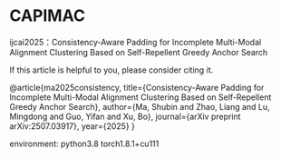 # CAPIMAC
ijcai2025：Consistency-Aware Padding for Incomplete Multi-Modal Alignment Clustering Based on Self-Repellent Greedy Anchor Search

If this article is helpful to you, please consider citing it.

@article{ma2025consistency,
  title={Consistency-Aware Padding for Incomplete Multi-Modal Alignment Clustering Based on Self-Repellent Greedy Anchor Search},
  author={Ma, Shubin and Zhao, Liang and Lu, Mingdong and Guo, Yifan and Xu, Bo},
  journal={arXiv preprint arXiv:2507.03917},
  year={2025}
}

environment:
python3.8
torch1.8.1+cu111
